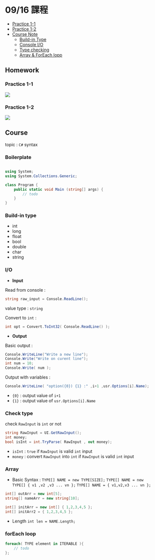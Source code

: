 # 09/16 課程

- [Practice 1-1](#practice-1-1)
- [Practice 1-2](#practice-1-2)
- [Course Note](#boilerplate)
    - [Build-in Type](#build-in-type)
    - [Console I/O](#io)
    - [Type checking](#check-type)
    - [Array & ForEach lopp](#array)

## Homework
### Practice 1-1
![](https://i.imgur.com/mknVCa0.png)

### Practice 1-2 
![](https://i.imgur.com/5LYaFcV.png)

## Course
topic : `C#` syntax

### Boilerplate

```cs

using System;
using System.Collections.Generic;

class Program {
    public static void Main (string[] args) {
        // todo 
    }
}
```
### Build-in type
- int 
- long
- float
- bool
- double 
- char
- string 

### I/O

- **Input**

Read from console : 
```cs
string raw_input = Console.ReadLine();
```
value type : `string`

Convert to `int` : 
```cs
int opt = Convert.ToInt32( Console.ReadLine() );
```

- **Output**

Basic output : 
```cs
Console.WriteLine("Write a new line");
Console.Write("Write on curent line");
int num = 10;
Console.Write( num );
```

Output with variables : 
```cs
Console.WriteLine( "option({0}) {1} :" ,i+1 ,usr.Options[i].Name);
```
- `{0}` : output value of `i+1`
- `{1}` : output value of `usr.Options[i].Name`

### Check type 

check `RawInput` is `int` or not
```cs 
string RawInput = UI.GetRawInput();
int money;
bool isInt = int.TryParse( RawInput , out money);
```
- `isInt` : `true` if `RawInput` is valid `int` input
- `money` : convert `RawInput` into `int` if `RawInput` is valid `int` input

### Array 

- Basic Syntax :
`TYPE[] NAME = new TYPE[SIZE];`
`TYPE[] NAME = new TYPE[] { v1 ,v2 ,v3 ... vn };`
`TYPE[] NAME = { v1,v2,v3 ... vn };`
```cs
int[] outArr = new int[5];
string[] nameArr = new string[10];

int[] initArr = new int[] { 1,2,3,4,5 };
int[] initArr2 = { 1,2,3,4,5 };
```

- Length
`int len = NAME.Length;`

### forEach loop 
```cs
foreach( TYPE element in ITERABLE ){
    // todo 
};
```


